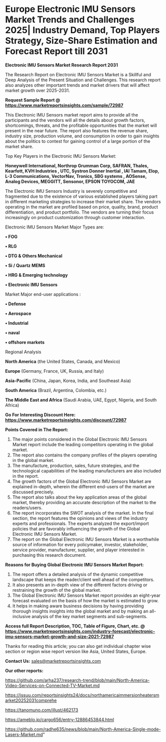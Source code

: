 # Europe Electronic IMU Sensors Market Trends and Challenges 2025| Industry Demand, Top Players Strategy, Size-Share Estimation and Forecast Report till 2031

<strong>Electronic IMU Sensors Market Research Report 2031</strong>

The Research Report on Electronic IMU Sensors Market is a Skillful and Deep Analysis of the Present Situation and Challenges. This research report also analyzes other important trends and market drivers that will affect market growth over 2025-2031.

<strong>Request Sample Report @ <a href=https://www.marketreportsinsights.com/sample/72987>https://www.marketreportsinsights.com/sample/72987</a></strong>

This Electronic IMU Sensors market report aims to provide all the participants and the vendors will all the details about growth factors, shortcomings, threats, and the profitable opportunities that the market will present in the near future. The report also features the revenue share, industry size, production volume, and consumption in order to gain insights about the politics to contest for gaining control of a large portion of the market share.

Top Key Players in the Electronic IMU Sensors Market:

<strong>Honeywell International, Northrop Grumman Corp, SAFRAN, Thales, Kearfott, KVH Industries , UTC, Systron Donner Inertial , IAI Tamam, Elop, L-3 Communications, VectorNav, Tronics, SBG systems , AOSense, Analog Devices, MEGGITT, Sensonor, EPSON TOYOCOM, JAE</strong>

The Electronic IMU Sensors Industry is severely competitive and fragmented due to the existence of various established players taking part in different marketing strategies to increase their market share. The vendors operating in the market are profiled based on price, quality, brand, product differentiation, and product portfolio. The vendors are turning their focus increasingly on product customization through customer interaction.

Electronic IMU Sensors Market Major Types are:

<strong>• FOG

• RLG

• DTG & Others Mechanical

• Si / Quartz MEMS

• HRG & Emerging technology

• Electronic IMU Sensors</strong>

Market Major end-user applications :

<strong>• Defense

• Aerospace

• Industrial

• naval

• offshore markets</strong>

Regional Analysis

</u><strong><b>North America</b></strong> (the United States, Canada, and Mexico)

<strong><b>Europe </b></strong>(Germany, France, UK, Russia, and Italy)

<strong><b>Asia-Pacific</b></strong> (China, Japan, Korea, India, and Southeast Asia)

<strong><b>South America</b></strong> (Brazil, Argentina, Colombia, etc.)

<strong><b>The Middle East and Africa</b></strong> (Saudi Arabia, UAE, Egypt, Nigeria, and South Africa)

<strong>Go For Interesting Discount Here: <a href=https://www.marketreportsinsights.com/discount/72987>https://www.marketreportsinsights.com/discount/72987</a></strong>

<strong>Points Covered in The Report:</strong>
<ol>
  <li>The major points considered in the Global Electronic IMU Sensors Market report include the leading competitors operating in the global market.</li>
  <li>The report also contains the company profiles of the players operating in the global market.</li>
  <li>The manufacture, production, sales, future strategies, and the technological capabilities of the leading manufacturers are also included in the report.</li>
  <li>The growth factors of the Global Electronic IMU Sensors Market are explained in-depth, wherein the different end-users of the market are discussed precisely.</li>
  <li>The report also talks about the key application areas of the global market, thereby providing an accurate description of the market to the readers/users.</li>
  <li>The report incorporates the SWOT analysis of the market. In the final section, the report features the opinions and views of the industry experts and professionals. The experts analyzed the export/import policies that are favorably influencing the growth of the Global Electronic IMU Sensors Market.</li>
  <li>The report on the Global Electronic IMU Sensors Market is a worthwhile source of information for every policymaker, investor, stakeholder, service provider, manufacturer, supplier, and player interested in purchasing this research document.</li>
</ol>
<strong>Reasons for Buying Global Electronic IMU Sensors Market Report:</strong>

<ol>
  <li>The report offers a detailed analysis of the dynamic competitive landscape that keeps the reader/client well ahead of the competitors.</li>
  <li>It also presents an in-depth view of the different factors driving or restraining the growth of the global market.</li>
  <li>The Global Electronic IMU Sensors Market report provides an eight-year forecast evaluated on the basis of how the market is estimated to grow.</li>
  <li>It helps in making aware business decisions by having providing thorough insights insights into the global market and by making an all-inclusive analysis of the key market segments and sub-segments.</li>
</ol>
<strong>Access full Report Description, TOC, Table of Figure, Chart, etc. @ <a href=https://www.marketreportsinsights.com/industry-forecast/electronic-imu-sensors-market-growth-and-size-2021-72987>https://www.marketreportsinsights.com/industry-forecast/electronic-imu-sensors-market-growth-and-size-2021-72987</a></strong>


Thanks for reading this article; you can also get individual chapter wise section or region wise report version like Asia, United States, Europe.

<strong>Contact Us:</strong>
sales@marketreportsinsights.com

<strong>Our other reports:</strong>

<a href=https://github.com/arha237/research-trend/blob/main/North-America-Video-Services-on-Connected-TV-Market.md>https://github.com/arha237/research-trend/blob/main/North-America-Video-Services-on-Connected-TV-Market.md</a>

<a href=https://issuu.com/reportsinsights24/docs/northamericaimmersionheatersmarket20252031comprehe>https://issuu.com/reportsinsights24/docs/northamericaimmersionheatersmarket20252031comprehe</a>

<a href=https://tanomuno.com/illust/462173>https://tanomuno.com/illust/462173</a>

<a href=https://ameblo.jp/cargo656/entry-12886453844.html>https://ameblo.jp/cargo656/entry-12886453844.html</a>

<a href=https://github.com/radhe635/news/blob/main/North-America-Single-mode-Lasers-Market.md>https://github.com/radhe635/news/blob/main/North-America-Single-mode-Lasers-Market.md</a>"

